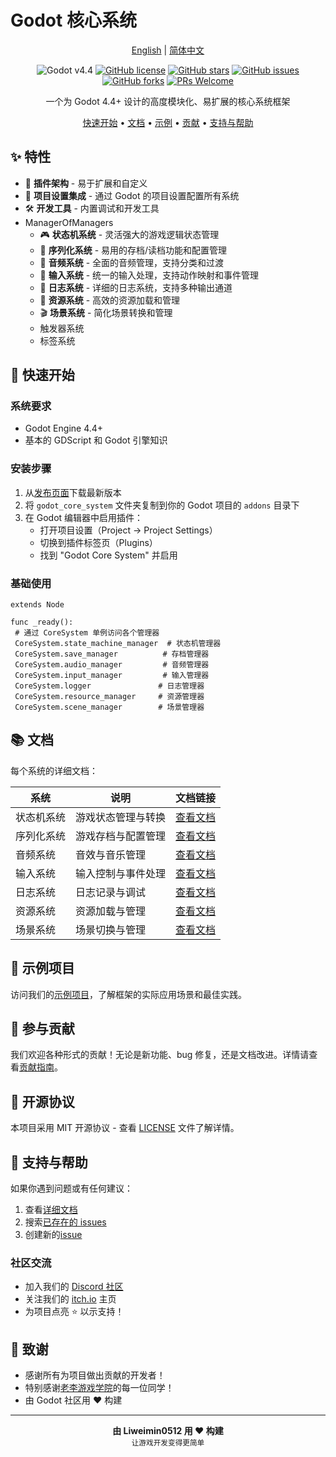 # Godot 核心系统

<div align="center">

[English](README.md) | [简体中文](README_zh.md)

![Godot v4.4](https://img.shields.io/badge/Godot-v4.4-478cbf?logo=godot-engine&logoColor=white)
[![GitHub license](https://img.shields.io/github/license/Liweimin0512/godot_core_system)](LICENSE)
[![GitHub stars](https://img.shields.io/github/stars/Liweimin0512/godot_core_system)](https://github.com/Liweimin0512/godot_core_system/stargazers)
[![GitHub issues](https://img.shields.io/github/issues/Liweimin0512/godot_core_system)](https://github.com/Liweimin0512/godot_core_system/issues)
[![GitHub forks](https://img.shields.io/github/forks/Liweimin0512/godot_core_system)](https://github.com/Liweimin0512/godot_core_system/network)
[![PRs Welcome](https://img.shields.io/badge/PRs-welcome-brightgreen.svg)](CONTRIBUTING.md)

一个为 Godot 4.4+ 设计的高度模块化、易扩展的核心系统框架

[快速开始](#-快速开始) •
[文档](docs/) •
[示例](examples/) •
[贡献](docs/CONTRIBUTING.md) •
[支持与帮助](#-支持与帮助)

</div>

## ✨ 特性

- 🔧 **插件架构** - 易于扩展和自定义
- 📱 **项目设置集成** - 通过 Godot 的项目设置配置所有系统
- 🛠️ **开发工具** - 内置调试和开发工具
- ManagerOfManagers
  - 🎮 **状态机系统** - 灵活强大的游戏逻辑状态管理
  - 💾 **序列化系统** - 易用的存档/读档功能和配置管理
  - 🎵 **音频系统** - 全面的音频管理，支持分类和过渡
  - 🎯 **输入系统** - 统一的输入处理，支持动作映射和事件管理
  - 📝 **日志系统** - 详细的日志系统，支持多种输出通道
  - 🎨 **资源系统** - 高效的资源加载和管理
  - 🎬 **场景系统** - 简化场景转换和管理
  - 触发器系统
  - 标签系统

## 🚀 快速开始

### 系统要求

- Godot Engine 4.4+
- 基本的 GDScript 和 Godot 引擎知识

### 安装步骤

1. 从[发布页面](https://github.com/Liweimin0512/godot_core_system/releases)下载最新版本
2. 将 `godot_core_system` 文件夹复制到你的 Godot 项目的 `addons` 目录下
3. 在 Godot 编辑器中启用插件：
   - 打开项目设置（Project -> Project Settings）
   - 切换到插件标签页（Plugins）
   - 找到 "Godot Core System" 并启用

### 基础使用

```gdscript
extends Node

func _ready():
 # 通过 CoreSystem 单例访问各个管理器
 CoreSystem.state_machine_manager  # 状态机管理器
 CoreSystem.save_manager          # 存档管理器
 CoreSystem.audio_manager         # 音频管理器
 CoreSystem.input_manager         # 输入管理器
 CoreSystem.logger               # 日志管理器
 CoreSystem.resource_manager     # 资源管理器
 CoreSystem.scene_manager        # 场景管理器
```

## 📚 文档

每个系统的详细文档：

| 系统       | 说明               | 文档链接                                    |
| ---------- | ------------------ | ------------------------------------------- |
| 状态机系统 | 游戏状态管理与转换 | [查看文档](docs/state_machine_system_zh.md) |
| 序列化系统 | 游戏存档与配置管理 | [查看文档](docs/serialization_system_zh.md) |
| 音频系统   | 音效与音乐管理     | [查看文档](docs/audio_system_zh.md)         |
| 输入系统   | 输入控制与事件处理 | [查看文档](docs/input_system_zh.md)         |
| 日志系统   | 日志记录与调试     | [查看文档](docs/logger_system_zh.md)        |
| 资源系统   | 资源加载与管理     | [查看文档](docs/resource_system_zh.md)      |
| 场景系统   | 场景切换与管理     | [查看文档](docs/scene_system_zh.md)         |

## 🌟 示例项目

访问我们的[示例项目](examples/)，了解框架的实际应用场景和最佳实践。

## 🤝 参与贡献

我们欢迎各种形式的贡献！无论是新功能、bug 修复，还是文档改进。详情请查看[贡献指南](CONTRIBUTING.md)。

## 📄 开源协议

本项目采用 MIT 开源协议 - 查看 [LICENSE](LICENSE) 文件了解详情。

## 💖 支持与帮助

如果你遇到问题或有任何建议：

1. 查看[详细文档](docs/)
2. 搜索[已存在的 issues](https://github.com/Liweimin0512/godot_core_system/issues)
3. 创建新的[issue](https://github.com/Liweimin0512/godot_core_system/issues/new)

### 社区交流

- 加入我们的 [Discord 社区](https://discord.gg/s7cnrHWA)
- 关注我们的 [itch.io](https://godot-li.itch.io/) 主页
- 为项目点亮 ⭐ 以示支持！

## 🙏 致谢

- 感谢所有为项目做出贡献的开发者！
- 特别感谢[老李游戏学院](https://wx.zsxq.com/group/28885154818841)的每一位同学！
- 由 Godot 社区用 ❤️ 构建

---

<div align="center">
  <strong>由 Liweimin0512 用 ❤️ 构建</strong><br>
  <sub>让游戏开发变得更简单</sub>
</div>
